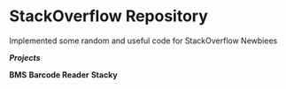StackOverflow Repository
===============

Implemented some random and useful code for StackOverflow Newbiees



***Projects***

**BMS**
**Barcode Reader**
**Stacky**






  

